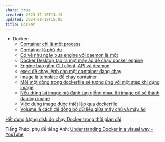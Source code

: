 ```yaml
---
share: true
created: 2023-11-10T13:13
updated: 2024-08-18T15:05
title: Docker
---
```


- Docker: 
    - [Container chỉ là một process](./Container%20ch%E1%BB%89%20l%C3%A0%20m%E1%BB%99t%20process.md)
    - [Container là phù du](./Container%20l%C3%A0%20ph%C3%B9%20du.md)
    - [Có vẻ như ngày xưa engine với daemon là một](./C%C3%B3%20v%E1%BA%BB%20nh%C6%B0%20ng%C3%A0y%20x%C6%B0a%20engine%20v%E1%BB%9Bi%20daemon%20l%C3%A0%20m%E1%BB%99t.md)
    - [Docker Desktop tạo ra một máy ảo để chạy docker engine](./Docker%20Desktop%20t%E1%BA%A1o%20ra%20m%E1%BB%99t%20m%C3%A1y%20%E1%BA%A3o%20%C4%91%E1%BB%83%20ch%E1%BA%A1y%20docker%20engine.md)
    - [Engine bao gồm CLI client, API và deamon](./Engine%20bao%20g%E1%BB%93m%20CLI%20client,%20API%20v%C3%A0%20deamon.md)
    - [exec để chạy lệnh cho một container đang chạy](./exec%20%C4%91%E1%BB%83%20ch%E1%BA%A1y%20l%E1%BB%87nh%20cho%20m%E1%BB%99t%20container%20%C4%91ang%20ch%E1%BA%A1y.md)
    - [Image là template để chạy container](./Image%20l%C3%A0%20template%20%C4%91%E1%BB%83%20ch%E1%BA%A1y%20container.md)
    - [Mỗi một dòng trong dockerfile sẽ tương ứng với một step khi dựng image](./M%E1%BB%97i%20m%E1%BB%99t%20d%C3%B2ng%20trong%20dockerfile%20s%E1%BA%BD%20t%C6%B0%C6%A1ng%20%E1%BB%A9ng%20v%E1%BB%9Bi%20m%E1%BB%99t%20step%20khi%20d%E1%BB%B1ng%20image.md)
    - [Nếu dựng lại image mà đánh tag giống nhau thì image cũ sẽ thành danling image](./N%E1%BA%BFu%20d%E1%BB%B1ng%20l%E1%BA%A1i%20image%20m%C3%A0%20%C4%91%C3%A1nh%20tag%20gi%E1%BB%91ng%20nhau%20th%C3%AC%20image%20c%C5%A9%20s%E1%BA%BD%20th%C3%A0nh%20danling%20image.md)
    - [Việc dựng image được thiết lập qua dockerfile](./Vi%E1%BB%87c%20d%E1%BB%B1ng%20image%20%C4%91%C6%B0%E1%BB%A3c%20thi%E1%BA%BFt%20l%E1%BA%ADp%20qua%20dockerfile.md)
    - [Volume là cách để đồng bộ dữ liệu giữa máy chủ và máy ảo](./Volume%20l%C3%A0%20c%C3%A1ch%20%C4%91%E1%BB%83%20%C4%91%E1%BB%93ng%20b%E1%BB%99%20d%E1%BB%AF%20li%E1%BB%87u%20gi%E1%BB%AFa%20m%C3%A1y%20ch%E1%BB%A7%20v%C3%A0%20m%C3%A1y%20%E1%BA%A3o.md)



[Hết dung lượng disk do chạy Docker trong thời gian dài](https://viblo.asia/p/het-dung-luong-disk-do-chay-docker-trong-thoi-gian-dai-oK9Vyze94QR#comment-bXP4WgPr47G)

Tiếng Pháp, phụ đề tiếng Anh: [Understanding Docker in a visual way - YouTube](https://www.youtube.com/playlist?list=PLmw3X80dPdlyRV2EUKnFOvBACs_tcArd0)